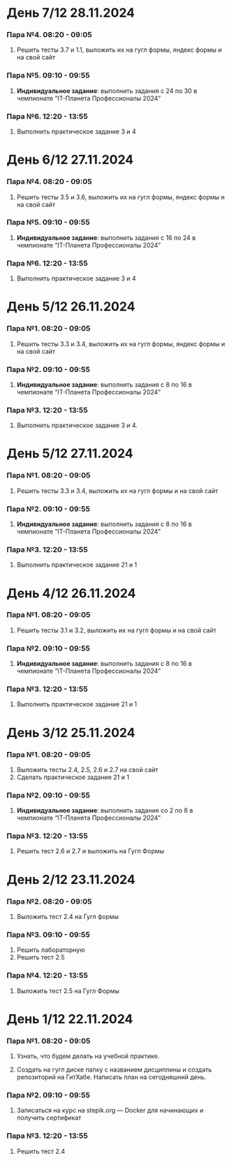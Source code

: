 # День 7/12 28.11.2024

### Пара №4. 08:20 - 09:05
1. Решить тесты 3.7 и 1.1, выложить их на гугл формы, яндекс формы и на свой сайт
### Пара №5. 09:10 - 09:55
1. **Индивидуальное задание**: выполнить задания с 24 по 30  в чемпионате “IT-Планета Профессионалы 2024”
### Пара №6. 12:20 - 13:55
1. Выполнить практическое задание 3 и 4
# День 6/12 27.11.2024

### Пара №4. 08:20 - 09:05
1. Решить тесты 3.5 и 3.6, выложить их на гугл формы, яндекс формы и на свой сайт
### Пара №5. 09:10 - 09:55
1. **Индивидуальное задание**: выполнить задания с 16 по 24  в чемпионате “IT-Планета Профессионалы 2024”
### Пара №6. 12:20 - 13:55
1. Выполнить практическое задание 3 и 4
# День 5/12 26.11.2024

### Пара №1. 08:20 - 09:05
1. Решить тесты 3.3 и 3.4, выложить их на гугл формы, яндекс формы и на свой сайт
### Пара №2. 09:10 - 09:55
1. **Индивидуальное задание**: выполнить задания с 8 по 16  в чемпионате “IT-Планета Профессионалы 2024”
### Пара №3. 12:20 - 13:55
1. Выполнить практическое задание 3 и 4.
# День 5/12 27.11.2024

### Пара №1. 08:20 - 09:05
1. Решить тесты 3.3 и 3.4, выложить их на гугл формы и на свой сайт
### Пара №2. 09:10 - 09:55
1. **Индивидуальное задание**: выполнить задания с 8 по 16  в чемпионате “IT-Планета Профессионалы 2024”
### Пара №3. 12:20 - 13:55
1. Выполнить практическое задание 21 и 1
# День 4/12 26.11.2024

### Пара №1. 08:20 - 09:05
1. Решить тесты 3.1 и 3.2, выложить их на гугл формы и на свой сайт
### Пара №2. 09:10 - 09:55
1. **Индивидуальное задание**: выполнить задания с 8 по 16  в чемпионате “IT-Планета Профессионалы 2024”
### Пара №3. 12:20 - 13:55
1. Выполнить практическое задание 21 и 1

# День 3/12 25.11.2024

### Пара №1. 08:20 - 09:05
1. Выложить тесты 2.4, 2.5, 2.6 и 2.7 на свой сайт
2. Сделать практическое задание 21 и 1
### Пара №2. 09:10 - 09:55
1. **Индивидуальное задание**: выполнить задания со 2 по 8  в чемпионате “IT-Планета Профессионалы 2024”
### Пара №3. 12:20 - 13:55
1. Решить тест 2.6 и 2.7 и выложить на Гугл Формы
# День 2/12 23.11.2024

### Пара №2. 08:20 - 09:05
1. Выложить тест 2.4 на Гугл формы
### Пара №3. 09:10 - 09:55
1. Решить лабораторную
2. Решить тест 2.5
### Пара №4. 12:20 - 13:55
1. Выложить тест 2.5 на Гугл Формы
# День 1/12 22.11.2024

### Пара №1. 08:20 - 09:05
1. Узнать, что будем делать на учебной практике.

2. Создать на гугл диске папку с названием дисциплины и создать репозиторий на ГитХабе. Написать план на сегодняшний день.
### Пара №2. 09:10 - 09:55
1. Записаться на курс на  stepik.org — Docker для начинающих и получить сертификат
### Пара №3. 12:20 - 13:55
1. Решить тест 2.4